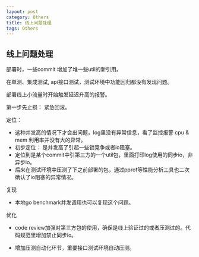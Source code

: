 ```yaml
---
layout: post
category: Others
title: 线上问题处理
tags: Others
---
```


## 线上问题处理



部署时，一些commit 增加了堆一些util的新引用。

在单测、集成测试, api接口测试，测试环境中功能回归都没有发现问题。

部署线上小流量时开始触发延迟升高的报警。



第一步先止损： 紧急回滚。



定位：

- 这种并发高的情况下才会出问题，log里没有异常信息，看了监控报警 cpu & mem 利用率并没有大的异常。
- 初步定位： 是并发高了引起一些锁竞争或者io阻塞。
- 定位到是某个commit中引第三方的一个util包，里面打印log使用的同步io，非异步io。
- 后来在测试环境中压测了下之前部署的包，通过pprof等性能分析工具也二次确认了io阻塞的异常情况。



复现

- 本地go benchmark并发调用也可以复现这个问题。



优化

- code review加强对第三方包的使用，确保是线上验证过的或者压测过的。代码规范里增加禁止同步io。

- 增加压测自动化环节，重要接口测试环境自动压测。

  